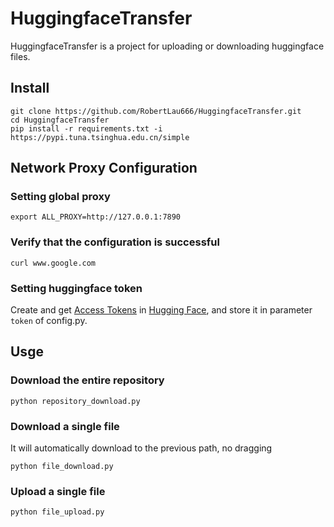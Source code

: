 # HuggingfaceTransfer
HuggingfaceTransfer is a project for uploading or downloading huggingface files.
## Install
```
git clone https://github.com/RobertLau666/HuggingfaceTransfer.git
cd HuggingfaceTransfer
pip install -r requirements.txt -i https://pypi.tuna.tsinghua.edu.cn/simple
```

## Network Proxy Configuration
### Setting global proxy
```
export ALL_PROXY=http://127.0.0.1:7890
```
### Verify that the configuration is successful
```
curl www.google.com
```
### Setting huggingface token
Create and get [Access Tokens](https://huggingface.co/settings/tokens) in [Hugging Face](https://huggingface.co/), and store it in parameter ```token``` of config.py.
## Usge
### Download the entire repository
```
python repository_download.py
```
### Download a single file
It will automatically download to the previous path, no dragging
```
python file_download.py
```
### Upload a single file
```
python file_upload.py
```
